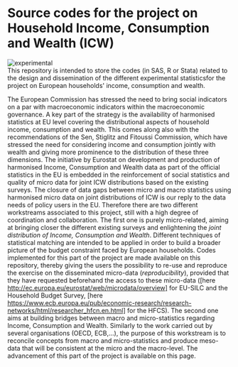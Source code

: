 # Source codes for the project on Household Income, Consumption and Wealth (ICW)
![experimental](http://ec.europa.eu/eurostat/statistics-explained/images/9/95/Experimental.png)<br />
This repository is intended to store the codes (in SAS, R or Stata) related to the design and dissemination of the different experimental statisticsfor the project on European households' income, consumption and wealth.

The European Commission has stressed the need to bring social indicators on a par with macroeconomic indicators within the macroeconomic governance. A key part of the strategy is the availability of harmonised statistics at EU level covering the distributional aspects of household income, consumption and wealth. This comes along also with the recommendations of the Sen, Stiglitz and Fitoussi Commission, which have stressed the need for considering income and consumption jointly with wealth and giving more prominence to the distribution of these three dimensions.
The initiative by Eurostat on development and production of harmonised Income, Consumption and Wealth data as part of the official statistics in the EU is embedded in the reinforcement of social statistics and quality of micro data for joint ICW distributions based on the existing surveys. The closure of data gaps between micro and macro statistics using harmonised micro data on joint distributions of ICW is our reply to the data needs of policy users in the EU.
Therefore there are two different workstreams associated to this project, still with a high degree of coordination and collaboration. The first one is purely micro-related, aiming at bringing closer the different existing surveys and enlightening the *joint distribution of Income, Consumption and Wealth*. Different techniques of statistical matching are intended to be applied in order to build a broader picture of the budget constraint faced by European households. Codes implemented for this part of the project are made available on this repository, thereby giving the users the possibility to re-use and reproduce the exercise on the disseminated micro-data (*reproducibility*), provided that they have requested beforehand the access to these micro-data ([here http://ec.europa.eu/eurostat/web/microdata/overview] for EU-SILC and the Household Budget Survey, [here https://www.ecb.europa.eu/pub/economic-research/research-networks/html/researcher_hfcn.en.html] for the HFCS). 
The second one aims at building bridges between macro and micro-statistics regarding Income, Consumption and Wealth. Similarly to the work carried out by several organisations (OECD, ECB,...), the purpose of this workstream is to reconcile concepts from macro and micro-statistics and produce meso-data that will be consistent at the micro and the macro-level. The advancement of this part of the project is available on this page.